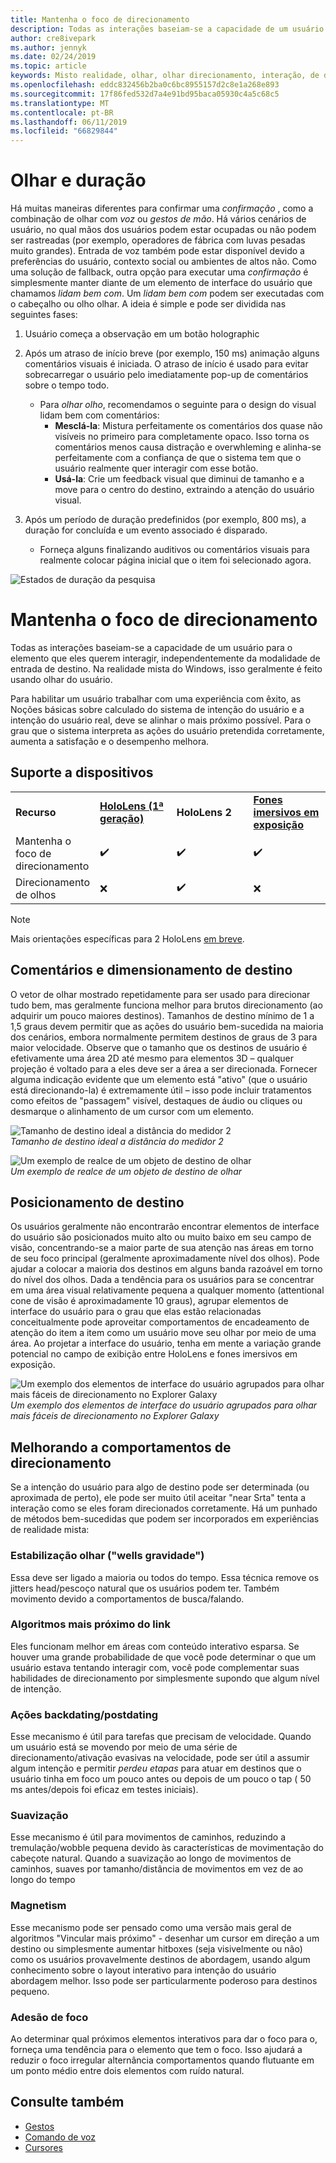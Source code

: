 ```yaml
---
title: Mantenha o foco de direcionamento
description: Todas as interações baseiam-se a capacidade de um usuário para o elemento que eles querem interagir, independentemente da modalidade de entrada de destino.
author: cre8ivepark
ms.author: jennyk
ms.date: 02/24/2019
ms.topic: article
keywords: Misto realidade, olhar, olhar direcionamento, interação, de design
ms.openlocfilehash: eddc832456b2ba0c6bc8955157d2c8e1a268e893
ms.sourcegitcommit: 17f86fed532d7a4e91bd95baca05930c4a5c68c5
ms.translationtype: MT
ms.contentlocale: pt-BR
ms.lasthandoff: 06/11/2019
ms.locfileid: "66829844"
---
```

# <a name="gaze-and-dwell"></a>Olhar e duração
Há muitas maneiras diferentes para confirmar uma _confirmação_ , como a combinação de olhar com _voz_ ou _gestos de mão_.
Há vários cenários de usuário, no qual mãos dos usuários podem estar ocupadas ou não podem ser rastreadas (por exemplo, operadores de fábrica com luvas pesadas muito grandes). Entrada de voz também pode estar disponível devido a preferências do usuário, contexto social ou ambientes de altos não.
Como uma solução de fallback, outra opção para executar uma _confirmação_ é simplesmente manter diante de um elemento de interface do usuário que chamamos _lidam bem com_.
Um _lidam bem com_ podem ser executadas com o cabeçalho ou olho olhar. A ideia é simple e pode ser dividida nas seguintes fases: 
1. Usuário começa a observação em um botão holographic

2. Após um atraso de início breve (por exemplo, 150 ms) animação alguns comentários visuais é iniciada. O atraso de início é usado para evitar sobrecarregar o usuário pelo imediatamente pop-up de comentários sobre o tempo todo.
    - Para _olhar olho_, recomendamos o seguinte para o design do visual lidam bem com comentários:
      - **Mesclá-la**: Mistura perfeitamente os comentários dos quase não visíveis no primeiro para completamente opaco. Isso torna os comentários menos causa distração e overwhleming e alinha-se perfeitamente com a confiança de que o sistema tem que o usuário realmente quer interagir com esse botão.
      - **Usá-la**: Crie um feedback visual que diminui de tamanho e a move para o centro do destino, extraindo a atenção do usuário visual. 

3. Após um período de duração predefinidos (por exemplo, 800 ms), a duração for concluída e um evento associado é disparado.
    - Forneça alguns finalizando auditivos ou comentários visuais para realmente colocar página inicial que o item foi selecionado agora.

![Estados de duração da pesquisa](images/eyes_dwellstate_recommendation.png)


# <a name="gaze-targeting"></a>Mantenha o foco de direcionamento

Todas as interações baseiam-se a capacidade de um usuário para o elemento que eles querem interagir, independentemente da modalidade de entrada de destino. Na realidade mista do Windows, isso geralmente é feito usando olhar do usuário.

Para habilitar um usuário trabalhar com uma experiência com êxito, as Noções básicas sobre calculado do sistema de intenção do usuário e a intenção do usuário real, deve se alinhar o mais próximo possível. Para o grau que o sistema interpreta as ações do usuário pretendida corretamente, aumenta a satisfação e o desempenho melhora.

## <a name="device-support"></a>Suporte a dispositivos

<table>
    <colgroup>
    <col width="25%" />
    <col width="25%" />
    <col width="25%" />
    <col width="25%" />
    </colgroup>
    <tr>
        <td><strong>Recurso</strong></td>
        <td><a href="hololens-hardware-details.md"><strong>HoloLens (1ª geração)</strong></a></td>
        <td><strong>HoloLens 2</strong></td>
        <td><a href="immersive-headset-hardware-details.md"><strong>Fones imersivos em exposição</strong></a></td>
    </tr>
     <tr>
        <td>Mantenha o foco de direcionamento</td>
        <td>✔️</td>
        <td>✔️</td>
        <td>✔️</td>
    </tr>
     <tr>
        <td>Direcionamento de olhos</td>
        <td>❌</td>
        <td>✔️</td>
        <td>❌</td>
    </tr>
</table>

> [!NOTE]
> Mais orientações específicas para 2 HoloLens [em breve](index.md).

## <a name="target-sizing-and-feedback"></a>Comentários e dimensionamento de destino

O vetor de olhar mostrado repetidamente para ser usado para direcionar tudo bem, mas geralmente funciona melhor para brutos direcionamento (ao adquirir um pouco maiores destinos). Tamanhos de destino mínimo de 1 a 1,5 graus devem permitir que as ações do usuário bem-sucedida na maioria dos cenários, embora normalmente permitem destinos de graus de 3 para maior velocidade. Observe que o tamanho que os destinos de usuário é efetivamente uma área 2D até mesmo para elementos 3D – qualquer projeção é voltado para a eles deve ser a área a ser direcionada. Fornecer alguma indicação evidente que um elemento está "ativo" (que o usuário está direcionando-la) é extremamente útil – isso pode incluir tratamentos como efeitos de "passagem" visível, destaques de áudio ou cliques ou desmarque o alinhamento de um cursor com um elemento.

![Tamanho de destino ideal a distância do medidor 2](images/gazetargeting-size-1000px.jpg)<br>
*Tamanho de destino ideal a distância do medidor 2*

![Um exemplo de realce de um objeto de destino de olhar](images/gazetargeting-highlighting-640px.jpg)<br>
*Um exemplo de realce de um objeto de destino de olhar*

## <a name="target-placement"></a>Posicionamento de destino

Os usuários geralmente não encontrarão encontrar elementos de interface do usuário são posicionados muito alto ou muito baixo em seu campo de visão, concentrando-se a maior parte de sua atenção nas áreas em torno de seu foco principal (geralmente aproximadamente nível dos olhos). Pode ajudar a colocar a maioria dos destinos em alguns banda razoável em torno do nível dos olhos. Dada a tendência para os usuários para se concentrar em uma área visual relativamente pequena a qualquer momento (attentional cone de visão é aproximadamente 10 graus), agrupar elementos de interface do usuário para o grau que elas estão relacionadas conceitualmente pode aproveitar comportamentos de encadeamento de atenção do item a item como um usuário move seu olhar por meio de uma área. Ao projetar a interface do usuário, tenha em mente a variação grande potencial no campo de exibição entre HoloLens e fones imersivos em exposição.

![Um exemplo dos elementos de interface do usuário agrupados para olhar mais fáceis de direcionamento no Explorer Galaxy](images/gazetargeting-grouping-1000px.jpg)<br>
*Um exemplo dos elementos de interface do usuário agrupados para olhar mais fáceis de direcionamento no Explorer Galaxy*

## <a name="improving-targeting-behaviors"></a>Melhorando a comportamentos de direcionamento

Se a intenção do usuário para algo de destino pode ser determinada (ou aproximada de perto), ele pode ser muito útil aceitar "near Srta" tenta a interação como se eles foram direcionados corretamente. Há um punhado de métodos bem-sucedidas que podem ser incorporados em experiências de realidade mista:

### <a name="gaze-stabilization-gravity-wells"></a>Estabilização olhar ("wells gravidade")

Essa deve ser ligado a maioria ou todos do tempo. Essa técnica remove os jitters head/pescoço natural que os usuários podem ter. Também movimento devido a comportamentos de busca/falando.

### <a name="closest-link-algorithms"></a>Algoritmos mais próximo do link

Eles funcionam melhor em áreas com conteúdo interativo esparsa. Se houver uma grande probabilidade de que você pode determinar o que um usuário estava tentando interagir com, você pode complementar suas habilidades de direcionamento por simplesmente supondo que algum nível de intenção.

### <a name="backdatingpostdating-actions"></a>Ações backdating/postdating

Esse mecanismo é útil para tarefas que precisam de velocidade. Quando um usuário está se movendo por meio de uma série de direcionamento/ativação evasivas na velocidade, pode ser útil a assumir algum intenção e permitir *perdeu etapas* para atuar em destinos que o usuário tinha em foco um pouco antes ou depois de um pouco o tap ( 50 ms antes/depois foi eficaz em testes iniciais).

### <a name="smoothing"></a>Suavização

Esse mecanismo é útil para movimentos de caminhos, reduzindo a tremulação/wobble pequena devido às características de movimentação do cabeçote natural. Quando a suavização ao longo de movimentos de caminhos, suaves por tamanho/distância de movimentos em vez de ao longo do tempo

### <a name="magnetism"></a>Magnetism

Esse mecanismo pode ser pensado como uma versão mais geral de algoritmos "Vincular mais próximo" - desenhar um cursor em direção a um destino ou simplesmente aumentar hitboxes (seja visivelmente ou não) como os usuários provavelmente destinos de abordagem, usando algum conhecimento sobre o layout interativo para intenção do usuário abordagem melhor. Isso pode ser particularmente poderoso para destinos pequeno.

### <a name="focus-stickiness"></a>Adesão de foco

Ao determinar qual próximos elementos interativos para dar o foco para o, forneça uma tendência para o elemento que tem o foco. Isso ajudará a reduzir o foco irregular alternância comportamentos quando flutuante em um ponto médio entre dois elementos com ruído natural.

## <a name="see-also"></a>Consulte também
* [Gestos](gestures.md)
* [Comando de voz](voice-design.md)
* [Cursores](cursors.md)
